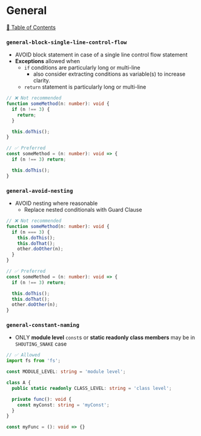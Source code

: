 # General

[📑 Table of Contents](../README.md)

### `general-block-single-line-control-flow`

- AVOID block statement in case of a single line control flow statement
- **Exceptions** allowed when
  - `if` conditions are particularly long or multi-line
    - also consider extracting conditions as variable(s) to increase clarity.
  - `return` statement is particularly long or multi-line

```typescript
// ❌ Not recommended
function someMethod(n: number): void {
  if (n !== 3) {
    return;
  }

  this.doThis();
}

// ✅ Preferred
const someMethod = (n: number): void => {
  if (n !== 3) return;

  this.doThis();
}
```

### `general-avoid-nesting`

- AVOID nesting where reasonable
  - Replace nested conditionals with Guard Clause

```typescript
// ❌ Not recommended
function someMethod(n: number): void {
  if (n === 3) {
    this.doThis();
    this.doThat();
    other.doOther(n);
  }
}

// ✅ Preferred
const someMethod = (n: number): void => {
  if (n !== 3) return;

  this.doThis();
  this.doThat();
  other.doOther(n);
}
```

### `general-constant-naming`

- ONLY **module level** `const`s or **static readonly class members** may be in `SHOUTING_SNAKE` case

```typescript
// ✅ Allowed
import fs from 'fs';

const MODULE_LEVEL: string = 'module level';

class A {
  public static readonly CLASS_LEVEL: string = 'class level';

  private func(): void {
    const myConst: string = 'myConst';
  }
}

const myFunc = (): void => {}
```
